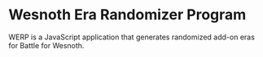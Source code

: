 # Wesnoth Era Randomizer Program
WERP is a JavaScript application that generates randomized add-on eras for Battle for Wesnoth.
